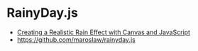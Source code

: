 # RainyDay.js

* [Creating a Realistic Rain Effect with Canvas and JavaScript](https://modernweb.com/creating-a-realistic-rain-effect-with-canvas-and-javascript/)
* <https://github.com/maroslaw/rainyday.js>
